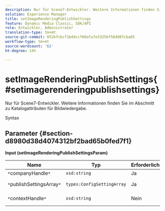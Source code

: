 ```yaml
---
description: Nur für Scene7-Entwickler. Weitere Informationen finden Sie im Abschnitt zu Katalogattributen für Bildwiedergabe.
solution: Experience Manager
title: setImageRenderingPublishSettings
feature: Dynamic Media Classic, SDK/API
role: Entwickler, Administrator
translation-type: tm+mt
source-git-commit: 052bfcbcf1bd4ccf60afa7e3325bf58dd07cba85
workflow-type: tm+mt
source-wordcount: '62'
ht-degree: 14%

---
```



# setImageRenderingPublishSettings{#setimagerenderingpublishsettings}

Nur für Scene7-Entwickler. Weitere Informationen finden Sie im Abschnitt zu Katalogattributen für Bildwiedergabe.

Syntax

## Parameter {#section-d8980d38d4074312bf2bad65b0fed7f1}

**Input (setImageRenderingPublishSettingsParam)**

| Name | Typ | Erforderlich | Beschreibung |
|---|---|---|---|
| `*`companyHandle`*` | `xsd:string` | Ja | Firma Handle. |
| `*`publishSettingsArray`*` | `types:ConfigSettingArray` | Ja | Nur für Scene7-Entwickler. |
| `*`contextHandle`*` | `xsd:string` | Nein | Behandeln Sie den Veröffentlichungskontext. |

